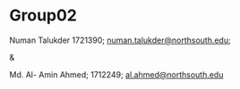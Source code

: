 # Group02
Numan Talukder 
1721390;
numan.talukder@northsouth.edu;

&amp; 

Md. Al- Amin Ahmed;
1712249;
al.ahmed@northsouth.edu
